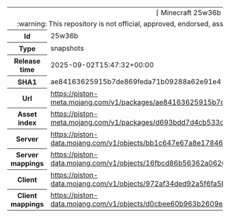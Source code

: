 <html><table>
<tr><td colspan="2" align="center"><img width="0" height="0"><br/>⌈ Minecraft 25w36b ⌋<br/><img width="0" height="0"></td></tr>
<tr><td colspan="2" align="center"><img width="0" height="0"><br/>
:warning: This repository is not official, approved, endorsed, associated or connected with Mojang :warning:
<br/><img width="0" height="0"></td></tr>
<tr><th>Id</th><td>25w36b</td></tr>
<tr><th>Type</th><td>snapshots</td></tr>
<tr><th>Release time</th><td>2025-09-02T15:47:32+00:00</td></tr>
<tr><th>SHA1</th><td>ae84163625915b7de869feda71b09288a62e91e4</td></tr>
<tr><th>Url</th><td><a href="https://piston-meta.mojang.com/v1/packages/ae84163625915b7de869feda71b09288a62e91e4/25w36b.json">https://piston-meta.mojang.com/v1/packages/ae84163625915b7de869feda71b09288a62e91e4/25w36b.json</a></td></tr>
<tr><th>Asset index</th><td><a href="https://piston-meta.mojang.com/v1/packages/d693bdd7d4cb533c91e918d5ef5774599886c99e/27.json">https://piston-meta.mojang.com/v1/packages/d693bdd7d4cb533c91e918d5ef5774599886c99e/27.json</a></td></tr>
<tr><th>Server</th><td><a href="https://piston-data.mojang.com/v1/objects/bb1c647e67a8e17846f7f286d86597a3c3cc47ef/server.jar">https://piston-data.mojang.com/v1/objects/bb1c647e67a8e17846f7f286d86597a3c3cc47ef/server.jar</a></td></tr>
<tr><th>Server mappings</th><td><a href="https://piston-data.mojang.com/v1/objects/16fbcd86b56362a06269cef21b3ad784d8264b5f/server.txt">https://piston-data.mojang.com/v1/objects/16fbcd86b56362a06269cef21b3ad784d8264b5f/server.txt</a></td></tr>
<tr><th>Client</th><td><a href="https://piston-data.mojang.com/v1/objects/972af34ded92a5f6fa5b82c6a7a75119f38e864f/client.jar">https://piston-data.mojang.com/v1/objects/972af34ded92a5f6fa5b82c6a7a75119f38e864f/client.jar</a></td></tr>
<tr><th>Client mappings</th><td><a href="https://piston-data.mojang.com/v1/objects/d0cbee60b963b2609e763d3dbe37b06d981a8b32/client.txt">https://piston-data.mojang.com/v1/objects/d0cbee60b963b2609e763d3dbe37b06d981a8b32/client.txt</a></td></tr>
</table></html>